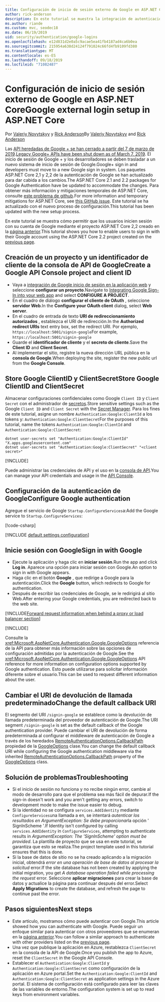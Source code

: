 ```yaml
---
title: Configuración de inicio de sesión externo de Google en ASP.NET Core
author: rick-anderson
description: En este tutorial se muestra la integración de autenticación de usuario de la cuenta de Google en una aplicación de ASP.NET Core existente.
ms.author: riande
ms.custom: mvc, seodec18
ms.date: 06/19/2019
uid: security/authentication/google-logins
ms.openlocfilehash: e12d831d2e0a5c9acae5ea41fb4187ad4ca6b0ea
ms.sourcegitcommit: 215954a638d24124f791024c66fd4fb9109fd380
ms.translationtype: MT
ms.contentlocale: es-ES
ms.lasthandoff: 09/18/2019
ms.locfileid: "71082487"
---
```

# <a name="google-external-login-setup-in-aspnet-core"></a><span data-ttu-id="ffe1b-103">Configuración de inicio de sesión externo de Google en ASP.NET Core</span><span class="sxs-lookup"><span data-stu-id="ffe1b-103">Google external login setup in ASP.NET Core</span></span>

<span data-ttu-id="ffe1b-104">Por [Valeriy Novytskyy](https://github.com/01binary) y [Rick Anderson](https://twitter.com/RickAndMSFT)</span><span class="sxs-lookup"><span data-stu-id="ffe1b-104">By [Valeriy Novytskyy](https://github.com/01binary) and [Rick Anderson](https://twitter.com/RickAndMSFT)</span></span>

<span data-ttu-id="ffe1b-105">Las [API heredadas de Google + se han cerrado a partir del 7 de marzo de 2019](https://developers.google.com/+/api-shutdown).</span><span class="sxs-lookup"><span data-stu-id="ffe1b-105">[Legacy Google+ APIs have been shut down as of March 7, 2019](https://developers.google.com/+/api-shutdown).</span></span> <span data-ttu-id="ffe1b-106">El inicio de sesión de Google + y los desarrolladores se deben trasladar a un nuevo sistema de inicio de sesión de Google.</span><span class="sxs-lookup"><span data-stu-id="ffe1b-106">Google+ sign in and developers must move to a new Google sign in system.</span></span> <span data-ttu-id="ffe1b-107">Los paquetes ASP.NET Core 2,1 y 2,2 de la autenticación de Google se han actualizado para dar cabida a los cambios.</span><span class="sxs-lookup"><span data-stu-id="ffe1b-107">The ASP.NET Core 2.1 and 2.2 packages for Google Authentication have be updated to accommodate the changes.</span></span> <span data-ttu-id="ffe1b-108">Para obtener más información y mitigaciones temporales de ASP.NET Core, consulte [este problema de github](https://github.com/aspnet/AspNetCore/issues/6486).</span><span class="sxs-lookup"><span data-stu-id="ffe1b-108">For more information and temporary mitigations for ASP.NET Core, see [this GitHub issue](https://github.com/aspnet/AspNetCore/issues/6486).</span></span> <span data-ttu-id="ffe1b-109">Este tutorial se ha actualizado con el nuevo proceso de configuración.</span><span class="sxs-lookup"><span data-stu-id="ffe1b-109">This tutorial has been updated with the new setup process.</span></span>

<span data-ttu-id="ffe1b-110">En este tutorial se muestra cómo permitir que los usuarios inicien sesión con su cuenta de Google mediante el proyecto ASP.NET Core 2,2 creado en la [página anterior](xref:security/authentication/social/index).</span><span class="sxs-lookup"><span data-stu-id="ffe1b-110">This tutorial shows you how to enable users to sign in with their Google account using the ASP.NET Core 2.2 project created on the [previous page](xref:security/authentication/social/index).</span></span>

## <a name="create-a-google-api-console-project-and-client-id"></a><span data-ttu-id="ffe1b-111">Creación de un proyecto y un identificador de cliente de la consola de API de Google</span><span class="sxs-lookup"><span data-stu-id="ffe1b-111">Create a Google API Console project and client ID</span></span>

* <span data-ttu-id="ffe1b-112">Vaya a [integración de Google inicio de sesión en la aplicación web](https://developers.google.com/identity/sign-in/web/devconsole-project) y seleccione **configurar un proyecto**.</span><span class="sxs-lookup"><span data-stu-id="ffe1b-112">Navigate to [Integrating Google Sign-In into your web app](https://developers.google.com/identity/sign-in/web/devconsole-project) and select **CONFIGURE A PROJECT**.</span></span>
* <span data-ttu-id="ffe1b-113">En el cuadro de diálogo **configurar el cliente de OAuth** , seleccione **servidor Web**.</span><span class="sxs-lookup"><span data-stu-id="ffe1b-113">In the **Configure your OAuth client** dialog, select **Web server**.</span></span>
* <span data-ttu-id="ffe1b-114">En el cuadro de entrada de texto **URI de redireccionamiento autorizados** , establezca el URI de redirección.</span><span class="sxs-lookup"><span data-stu-id="ffe1b-114">In the **Authorized redirect URIs** text entry box, set the redirect URI.</span></span> <span data-ttu-id="ffe1b-115">Por ejemplo, `https://localhost:5001/signin-google`</span><span class="sxs-lookup"><span data-stu-id="ffe1b-115">For example, `https://localhost:5001/signin-google`</span></span>
* <span data-ttu-id="ffe1b-116">Guarde el **identificador de cliente** y el **secreto de cliente**.</span><span class="sxs-lookup"><span data-stu-id="ffe1b-116">Save the **Client ID** and **Client Secret**.</span></span>
* <span data-ttu-id="ffe1b-117">Al implementar el sitio, registre la nueva dirección URL pública en la **consola de Google**.</span><span class="sxs-lookup"><span data-stu-id="ffe1b-117">When deploying the site, register the new public url from the **Google Console**.</span></span>

## <a name="store-google-clientid-and-clientsecret"></a><span data-ttu-id="ffe1b-118">Store Google ClientID y ClientSecret</span><span class="sxs-lookup"><span data-stu-id="ffe1b-118">Store Google ClientID and ClientSecret</span></span>

<span data-ttu-id="ffe1b-119">Almacenar configuraciones confidenciales como Google `Client ID` y `Client Secret` con el administrador de [secretos](xref:security/app-secrets).</span><span class="sxs-lookup"><span data-stu-id="ffe1b-119">Store sensitive settings such as the Google `Client ID` and `Client Secret` with the [Secret Manager](xref:security/app-secrets).</span></span> <span data-ttu-id="ffe1b-120">Para los fines de este tutorial, asigne un nombre `Authentication:Google:ClientId` a los tokens y: `Authentication:Google:ClientSecret`</span><span class="sxs-lookup"><span data-stu-id="ffe1b-120">For the purposes of this tutorial, name the tokens `Authentication:Google:ClientId` and `Authentication:Google:ClientSecret`:</span></span>

```dotnetcli
dotnet user-secrets set "Authentication:Google:ClientId" "X.apps.googleusercontent.com"
dotnet user-secrets set "Authentication:Google:ClientSecret" "<client secret>"
```

[!INCLUDE[](~/includes/environmentVarableColon.md)]

<span data-ttu-id="ffe1b-121">Puede administrar las credenciales de API y el uso en la [consola de API](https://console.developers.google.com/apis/dashboard).</span><span class="sxs-lookup"><span data-stu-id="ffe1b-121">You can manage your API credentials and usage in the [API Console](https://console.developers.google.com/apis/dashboard).</span></span>

## <a name="configure-google-authentication"></a><span data-ttu-id="ffe1b-122">Configuración de la autenticación de Google</span><span class="sxs-lookup"><span data-stu-id="ffe1b-122">Configure Google authentication</span></span>

<span data-ttu-id="ffe1b-123">Agregue el servicio de Google `Startup.ConfigureServices`a:</span><span class="sxs-lookup"><span data-stu-id="ffe1b-123">Add the Google service to `Startup.ConfigureServices`:</span></span>

[!code-csharp[](~/security/authentication/social/social-code/StartupGoogle.cs?name=snippet_ConfigureServices&highlight=10-18)]

[!INCLUDE [default settings configuration](includes/default-settings2-2.md)]

## <a name="sign-in-with-google"></a><span data-ttu-id="ffe1b-124">Inicie sesión con Google</span><span class="sxs-lookup"><span data-stu-id="ffe1b-124">Sign in with Google</span></span>

* <span data-ttu-id="ffe1b-125">Ejecute la aplicación y haga clic en **iniciar sesión**.</span><span class="sxs-lookup"><span data-stu-id="ffe1b-125">Run the app and click **Log in**.</span></span> <span data-ttu-id="ffe1b-126">Aparece una opción para iniciar sesión con Google.</span><span class="sxs-lookup"><span data-stu-id="ffe1b-126">An option to sign in with Google appears.</span></span>
* <span data-ttu-id="ffe1b-127">Haga clic en el botón **Google** , que redirige a Google para la autenticación.</span><span class="sxs-lookup"><span data-stu-id="ffe1b-127">Click the **Google** button, which redirects to Google for authentication.</span></span>
* <span data-ttu-id="ffe1b-128">Después de escribir las credenciales de Google, se le redirigirá al sitio Web.</span><span class="sxs-lookup"><span data-stu-id="ffe1b-128">After entering your Google credentials, you are redirected back to the web site.</span></span>

[!INCLUDE[Forward request information when behind a proxy or load balancer section](includes/forwarded-headers-middleware.md)]

[!INCLUDE[](includes/chain-auth-providers.md)]

<span data-ttu-id="ffe1b-129">Consulte la <xref:Microsoft.AspNetCore.Authentication.Google.GoogleOptions> referencia de la API para obtener más información sobre las opciones de configuración admitidas por la autenticación de Google.</span><span class="sxs-lookup"><span data-stu-id="ffe1b-129">See the <xref:Microsoft.AspNetCore.Authentication.Google.GoogleOptions> API reference for more information on configuration options supported by Google authentication.</span></span> <span data-ttu-id="ffe1b-130">Esto puede utilizarse para solicitar información diferente sobre el usuario.</span><span class="sxs-lookup"><span data-stu-id="ffe1b-130">This can be used to request different information about the user.</span></span>

## <a name="change-the-default-callback-uri"></a><span data-ttu-id="ffe1b-131">Cambiar el URI de devolución de llamada predeterminado</span><span class="sxs-lookup"><span data-stu-id="ffe1b-131">Change the default callback URI</span></span>

<span data-ttu-id="ffe1b-132">El segmento del URI `/signin-google` se establece como la devolución de llamada predeterminada del proveedor de autenticación de Google.</span><span class="sxs-lookup"><span data-stu-id="ffe1b-132">The URI segment `/signin-google` is set as the default callback of the Google authentication provider.</span></span> <span data-ttu-id="ffe1b-133">Puede cambiar el URI de devolución de forma predeterminada al configurar el middleware de autenticación de Google a través de los heredados [RemoteAuthenticationOptions.CallbackPath](/dotnet/api/microsoft.aspnetcore.authentication.remoteauthenticationoptions.callbackpath) propiedad de la [GoogleOptions](/dotnet/api/microsoft.aspnetcore.authentication.google.googleoptions) clase.</span><span class="sxs-lookup"><span data-stu-id="ffe1b-133">You can change the default callback URI while configuring the Google authentication middleware via the inherited [RemoteAuthenticationOptions.CallbackPath](/dotnet/api/microsoft.aspnetcore.authentication.remoteauthenticationoptions.callbackpath) property of the [GoogleOptions](/dotnet/api/microsoft.aspnetcore.authentication.google.googleoptions) class.</span></span>

## <a name="troubleshooting"></a><span data-ttu-id="ffe1b-134">Solución de problemas</span><span class="sxs-lookup"><span data-stu-id="ffe1b-134">Troubleshooting</span></span>

* <span data-ttu-id="ffe1b-135">Si el inicio de sesión no funciona y no recibe ningún error, cambie al modo de desarrollo para que el problema sea más fácil de depurar.</span><span class="sxs-lookup"><span data-stu-id="ffe1b-135">If the sign-in doesn't work and you aren't getting any errors, switch to development mode to make the issue easier to debug.</span></span>
* <span data-ttu-id="ffe1b-136">Si la identidad no se configura `services.AddIdentity` mediante `ConfigureServices`una llamada a en, se intentará *autenticar los resultados en ArgumentException: Se debe proporcionar*la opción ' SignInScheme '.</span><span class="sxs-lookup"><span data-stu-id="ffe1b-136">If Identity isn't configured by calling `services.AddIdentity` in `ConfigureServices`, attempting to authenticate results in *ArgumentException: The 'SignInScheme' option must be provided*.</span></span> <span data-ttu-id="ffe1b-137">La plantilla de proyecto que se usa en este tutorial, se garantiza que esto se realiza.</span><span class="sxs-lookup"><span data-stu-id="ffe1b-137">The project template used in this tutorial ensures that this is done.</span></span>
* <span data-ttu-id="ffe1b-138">Si la base de datos de sitio no se ha creado aplicando a la migración inicial, obtendrá *error en una operación de base de datos al procesar la solicitud* error.</span><span class="sxs-lookup"><span data-stu-id="ffe1b-138">If the site database has not been created by applying the initial migration, you get *A database operation failed while processing the request* error.</span></span> <span data-ttu-id="ffe1b-139">Seleccione **aplicar migraciones** para crear la base de datos y actualice la página para continuar después del error.</span><span class="sxs-lookup"><span data-stu-id="ffe1b-139">Select **Apply Migrations** to create the database, and refresh the page to continue past the error.</span></span>

## <a name="next-steps"></a><span data-ttu-id="ffe1b-140">Pasos siguientes</span><span class="sxs-lookup"><span data-stu-id="ffe1b-140">Next steps</span></span>

* <span data-ttu-id="ffe1b-141">Este artículo, mostramos cómo puede autenticar con Google.</span><span class="sxs-lookup"><span data-stu-id="ffe1b-141">This article showed how you can authenticate with Google.</span></span> <span data-ttu-id="ffe1b-142">Puede seguir un enfoque similar para autenticar con otros proveedores que se enumeran en la [página anterior](xref:security/authentication/social/index).</span><span class="sxs-lookup"><span data-stu-id="ffe1b-142">You can follow a similar approach to authenticate with other providers listed on the [previous page](xref:security/authentication/social/index).</span></span>
* <span data-ttu-id="ffe1b-143">Una vez que publique la aplicación en Azure, restablezca `ClientSecret` en la consola de la API de Google.</span><span class="sxs-lookup"><span data-stu-id="ffe1b-143">Once you publish the app to Azure, reset the `ClientSecret` in the Google API Console.</span></span>
* <span data-ttu-id="ffe1b-144">Establecer el `Authentication:Google:ClientId` y `Authentication:Google:ClientSecret` como configuración de la aplicación en Azure portal.</span><span class="sxs-lookup"><span data-stu-id="ffe1b-144">Set the `Authentication:Google:ClientId` and `Authentication:Google:ClientSecret` as application settings in the Azure portal.</span></span> <span data-ttu-id="ffe1b-145">El sistema de configuración está configurado para leer las claves de las variables de entorno.</span><span class="sxs-lookup"><span data-stu-id="ffe1b-145">The configuration system is set up to read keys from environment variables.</span></span>
